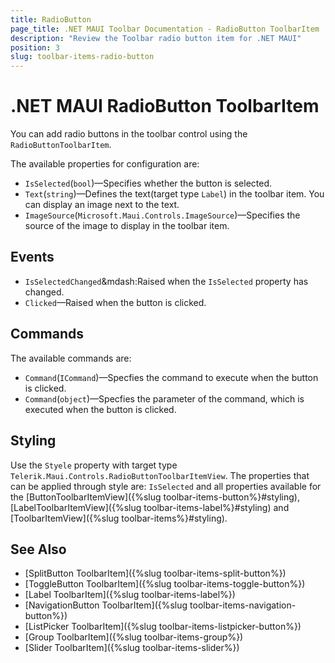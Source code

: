 ```yaml
---
title: RadioButton
page_title: .NET MAUI Toolbar Documentation - RadioButton ToolbarItem
description: "Review the Toolbar radio button item for .NET MAUI"
position: 3
slug: toolbar-items-radio-button
---
```


# .NET MAUI RadioButton ToolbarItem

You can add radio buttons in the toolbar control using the `RadioButtonToolbarItem`.

The available properties for configuration are:

* `IsSelected`(`bool`)&mdash;Specifies whether the button is selected.
* `Text`(`string`)&mdash;Defines the text(target type `Label`) in the toolbar item. You can display an image next to the text.
* `ImageSource`(`Microsoft.Maui.Controls.ImageSource`)&mdash;Specifies the source of the image to display in the toolbar item.

## Events

* `IsSelectedChanged`&mdash:Raised when the `IsSelected` property has changed.
* `Clicked`&mdash;Raised when the button is clicked.

## Commands

The available commands are:

* `Command`(`ICommand`)&mdash;Specfies the command to execute when the button is clicked.
* `Command`(`object`)&mdash;Specfies the parameter of the command, which is executed when the button is clicked.

## Styling

Use the `Styele` property with target type `Telerik.Maui.Controls.RadioButtonToolbarItemView`. The properties that can be applied through style are: `IsSelected` and all properties available for the [ButtonToolbarItemView]({%slug toolbar-items-button%}#styling), [LabelToolbarItemView]({%slug toolbar-items-label%}#styling) and [ToolbarItemView]({%slug toolbar-items%}#styling).

## See Also

- [SplitButton ToolbarItem]({%slug toolbar-items-split-button%})
- [ToggleButton ToolbarItem]({%slug toolbar-items-toggle-button%})
- [Label ToolbarItem]({%slug toolbar-items-label%})
- [NavigationButton ToolbarItem]({%slug toolbar-items-navigation-button%})
- [ListPicker ToolbarItem]({%slug toolbar-items-listpicker-button%})
- [Group ToolbarItem]({%slug toolbar-items-group%})
- [Slider ToolbarItem]({%slug toolbar-items-slider%})
